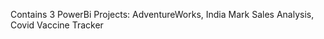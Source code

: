 Contains 3 PowerBi Projects:
  AdventureWorks,
  India Mark Sales Analysis,
  Covid Vaccine Tracker
